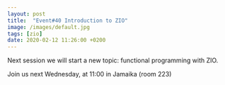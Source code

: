 ```yaml
---
layout: post
title:  "Event#40 Introduction to ZIO"
image: /images/default.jpg
tags: [zio]
date: 2020-02-12 11:26:00 +0200
---
```


Next session we will start a new topic: functional programming with ZIO.[]()

Join us next Wednesday, at 11:00 in Jamaika (room 223)